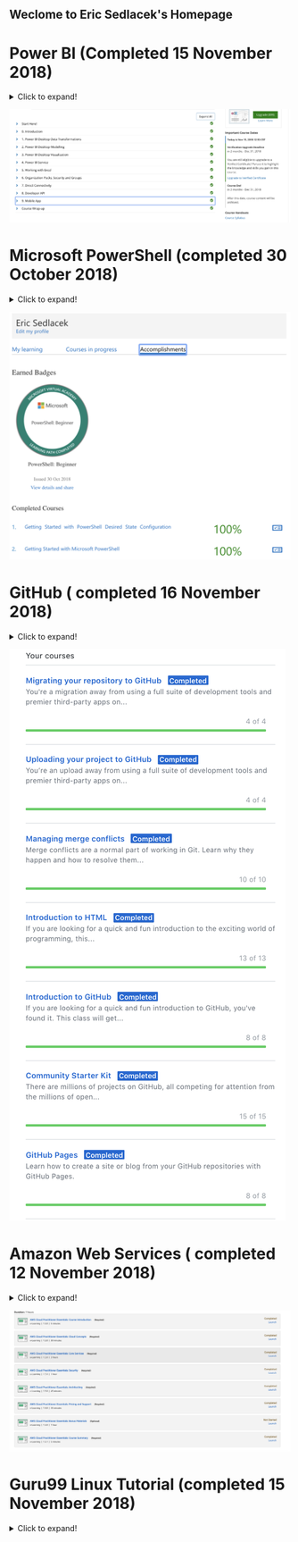 
## Weclome to Eric Sedlacek's Homepage


# Power BI (Completed 15 November 2018)
<details>
  <summary>Click to expand!</summary>
  Power BI is a Microsoft program that deals with business analytics.  It can be used to provide useful insights to allow users to make fast and informed decisions.  For this class, students were tasked with completing the EdX training for Power BI. The course is self-paced and takes approximately 12 hours to complete.  The materials and content covered in the training greatly aide in understanding and working with Power BI. The videos and labs associated with the videos provide a clear and concise overview of the materials, with most videos noting additional sources of information, should you choose to go more in-depth with a given topic. Power BI is a robust and functional analytics service that I am happy to have learned and had the opportunity to work hands-on through the labs. The content of the course is broken up into 9 sections. In each section, the topics will be further divided into specific tools or functions of Power BI.  Each short video in these sections averages around 3-5 minutes per topic. At the end of a section, there are knowledge checks.  The knowledge check are short, often multiple choice questions that you have 2 attempts at answering the questions correctly.  After the knowledge checks associated with a given section, there will be lab exercises to complete.  The labs are generally straightforward and later labs will require you to have successfully completed previous labs. There is a brief introduction before starting the course, with an associated pre-course survey.  After providing a brief overview of how-to setup and install Power BI, the introduction gives you a brief overview of some of the features of Power BI and what it can be used for. 
  
  

-The first section covers Power BI Desktop Data Transformations.  This first section covers some basics like merging columns and other basic data transformations, such as changing data types and adding conditional statements.  



-Section 2 is Power BI Desktop Modelling.  This section builds on the previous and covers topics such as optimizing models, creating calculated columns, including/excluding, and grouping/binning. Like section 1, Section 2 has knowledge checks and a lab associated with the videos. 



-Section 3 is Power BI Desktop Visualization. This section covers a variety of different charts, plots, and diagrams that you can use to visualize your data. I found the map visualization to be very impressive compared to similar charts in Excel or R. The charts are also interactive and more precise values can be seen while hovering over a field or chart. This is one of the longer sections and really does a great job of covering the functionality and different real-world use cases for each of the different types of charts and how to customize the layout and colors of the charts.  I was really amazed at how robust and easy to use this software is. In addition, Section 3 also covers hierarchies, positioning and layout, as well as seeing a visual relationship between different data sets. Section 3 also has a lab associated with it.  



-Section 4 covers Power BI Service.  Section 4 covers a web-page style version of Power BI Desktop.  This can be used to publish and share various reports with other people.  These other users may be within your organization or may be a third-party. This section also covers different ways in which you can create a dashboard and use it to gain useful insights about your data. It covers how to add text boxes, how to filter the dashboard, as well as how to upload various files to Power BI Service. I was also very interested in the Natural Query Language that can be utilized through Power BI Service. Section 4 also has a lab associated with it. 



-Section 5 covers Working with Excel. This section details the various functions and uses of Excel with Power BI. It covers some more in-depth concepts with the types of data excel has and how Power BI handles them. There is an associated lab with Section 5. 

-Section 6 covers Organization Packs, Security and Groups.  This section details how to group and provide different security settings or who has access to what data. It covers how to create and manage groups. It discussed what a content pack is, how to create and manage one, and some particular functions when using OneDrive with Power BI. There is a lab associated with Section 6. 

-Section 7 covers Direct Connectivity. This section deals with how to link active SQL Azure, SQL Database, and SQL Server Analytics Service with Power BI. Section 7 has a lab associated with it. 

-Section 8 covers Developer API and contains the final lab required to complete the course. This section seemed to be far more technical than the rest. It covers how to create and manage custom visuals and embedding tiles to reports pages. 

-Section 9, the final section, covers some of the functionality of the mobile app. This final section has no knowledge checks or labs associated with it.  

Once you have completed these 9 sections, there is a Course Wrap-Up.  This is where they thank you for taking their course. There is a brief post-course survey where they ask your opinion about how you enjoyed the course, what you would improve, and how much you feel that you learned.
  ## Power BI
  
</details>


![Power BI Image](https://github.com/esed1562/esed1562.github.io/blob/master/Power%20BI.png)



# Microsoft PowerShell (completed 30 October 2018)
<details>
  <summary>Click to expand!</summary>
  
  PowerShell is a task-based command-line scripting and shell language built on .Net framework. PowerShell lets you manage computers from the command-line. This course is far more technical than other skills learned in this class. PowerShell is a very robust and functional program. Tasks are performed by cmdlets or command-lets and allow administrators the ability to perform tasks on both local and remote machines. PowerShell also has an extremely helpful console-based help system. The videos in this course are longer than the videos of the other courses. This makes things slightly more challenging when re-watching content and trying to find a specific topic in the video. Don’t be afraid to go back and re-watch the videos to ensure you have the concepts down. I would also recommend to have the assessments open during the videos so you can pinpoint where a topic was discussed within the videos. I would also recommend speeding the video to 1.5x, it is still easy to follow along with the increase in speed. The videos are very in-depth explanations of the various uses and ways to automate procedures with PowerShell. The two presenters have good chemistry and provide useful anecdotes throughout the videos. 
</details>

![PowerShell](https://github.com/esed1562/esed1562.github.io/blob/master/PowerShell.png) 



# GitHub ( completed 16 November 2018)
<details>
  <summary>Click to expand!</summary>
  This short course from GitHub walks you through some of the basics of GitHub. In particular, how to assign yourself, how to turn on GitHub Pages, creating branches, committing files, opening pull requests, reviewing changes, responding to reviews, and merging pull requests. In this first section, I had little to no trouble completing this. The next section deals with Markdown.  I did have trouble with this section. I have followed the instructions and got “stuck” part of the way through. I am being told to turn on GitHub Pages before I can continue, but I have already enabled GitHub Pages. I have tried disabling and re-enabling, to no avail. The next section deals with GitHub Pages. It walks you through how to enable GitHub Pages, customize your homepage, adding themes, etc. It also shows you how to create a blog post and add meta data to the blog post as well as various customization details. The next section deals with Managing Merge Conflicts. Be sure to pay attention to which file you are being asked to modify. This section will have you working with a number of different files and will not let you move on to the next issue if you have not edited the correct file. This tutorial does a good job of walking you through and explaining in detail what is happening to the files during various pull requests. The next section covers HTML or Hyper Text Markup Language. As a CIS graduate, this was simply a refresher for me and should be for most people in the class. It goes over some of the basics of creating titles, headers, adding images, creating lists and adding links to your page. The next topics covered are under the Community Starter Kit. This involves README and other documentation associated with projects as well as going over a “Code of Conduct”. The next sections covers how to prepare and upload a project to GitHub. The next topic discussed is how to migrate your repository to GitHub. Overall, I found this to be one of the more frustrating tutorials completed this semester.  I know that is will be very useful to me in my future career, and as I’m reviewing the course, there is a notification letting me know there is a more current version of this course available and I intend to re-complete this course. 
  
</details>

![GitHub Page](https://github.com/esed1562/esed1562.github.io/blob/master/GitHub%20Page.png)



# Amazon Web Services ( completed 12 November 2018)
<details>
  <summary>Click to expand!</summary>
  
 For this skill, we were tasked with completing the Amazon Web Services Cloud Practitioner course offered through AWS Training. This training covers various products and services that Amazon offers.  This training provides an overview of what the services entail and a brief demonstration of how to use them. After every section there are knowledge checks before you can move on. These knowledge checks are multiple choice and can be retaken. Each section of this course covers different material and is generally broken up into short videos. Section 1 helps you to gain an understanding of the value of the cloud and the benefits of adopting AWS cloud. Throughout this course you will learn Cloud Concepts, AWS Core Services, Security, Architecting, Pricing and Support, as well as some other essentials. The course takes about 10 hours to complete and is relatively easy compared to the other skills learned during this course. The majority of the information covered is about amazon’s core services and how they operate. Amazon operate on a pay as you go scale, meaning you can allocate resources when you need them and not have to pay for when you don’t need them. AWS also offers a TCO calculator to give you a breakdown of pricing and usage details. Below I will detail a few of the things covered throughout the course in more detail.

-Security Groups: Act like a built-in firewall. The security groups provide control on what traffic you want to allow or deny by setting rules for different security groups. 

-Elastic Load Balancer. Load balancing aides with scalability. It will scale based on the traffic pattern it sees. You can view HTTP responses, the number of healthy/unhealthy hosts, and filter metrics based on availability zones. 

-Amazon Simple Storage Service (S3).  S3 is managed cloud storage service that can be accessed anytime from anywhere, with virtually unlimited number of objects, and has rich security controls. It is commonly used for storing application assets, static web hosting, backup/disaster recovery, etc. 

-Amazon Glacier is a Data Archiving Solution. Glacier is used for storing Cold data. It offers long-term storage at low cost. Access can be limited by vault access policies. 

-Amazon Relational Database Service (RDS) is a managed service that sets up and operates a relational database in the cloud. It handles challenges with managing a stand-alone relational database. Some common uses include mobile and online games, as well as web and mobile applications. 

-AWS Trusted Advisor is a tool that gives best practices to ensure you are utilizing your resources properly.  It can measure cost optimization, performance, security, and fault tolerances. 

-Amazon Shared Responsibility Model- This model essentially means that Amazon is responsible for operating managing services of the cloud. Customers are responsible for what they put on the cloud. 
</details>

![Amazon Web Services](https://github.com/esed1562/esed1562.github.io/blob/master/AWS.png)

      





# Guru99 Linux Tutorial (completed 15 November 2018)
<details>
  <summary>Click to expand!</summary>
  
The Guru99 course on Linux begins with the basics and works its way up through more advanced operations. It starts with information about what an operating system is and who, Linus Torvalds, the creator of Linux is. In addition, it gives a brief history of the Operating System. Next the tutorial walks you through a few options for different Linux distributions and gives a brief description for each. Although I have slight experience with a different distribution than the one recommended by the tutorial, I chose to use Ubuntu, which is recommended by the tutorial.  Next the tutorial walks you through how to load the appropriate .iso file and make a bootable USB drive. It also gives you options to install Linux on a Virtual Machine or install from a CD-ROM. I chose to use a bootable flash drive. Next, the tutorial begins to delve a little deeper.  This section discusses some of the differences between Windows and Linux.  In particular, the differences in file structure. While Windows stores files in folders on drives, such as C: D: E:, Linux files are ordered in a tree structure. In addition to having a different file structure, Linux also handles files differently.  Some of the different file types are discussed.  Next the tutorial covers the three types of users in Linux. This section is important to have a grasp on as it details a lot of the functional differences between Linux and Windows. The last section of the Linux Fundamentals portion covers briefly the command line interface (CLI) and the graphical user interface (GUI) that can be used to manage files within a Linux system. Some common commands can be used to set a working directory, change directories, and navigate throughout directories. The tutorial walks you through how to open the terminal and run a few commands via the CLI. Next you will move onto the “Getting Started” portion of the tutorial. This portion of the tutorial will cover more in depth some of the commands you can use in the CLI to perform various actions within Linux. Some of the commands covered are used to list files, delete files, move files or rename files. One interesting thing to note is when pasting commands into the terminal, you need to use CRTL + Shift + p. Some other things covered in this section are how to install software using the apt command and sending emails through the terminal. The “cheat sheet” provided details the commands and what they do in Linux. The next section covers the various aspects of file permissions. There are three permissions within Linux, the ability to read, write, and execute.  Next it goes in depth about how to change permissions for users, groups, and others. That completes the “Getting Started” portion and now you will move onto “Advance Stuff”. This section begins with redirection of input and output devices. The standard input is the keyboard, while the standard output is the screen. Using redirection, the standard input/output can be changed. The next topic covered in the tutorial goes over what a Pipe is. A Pipe is a command that lets you use two or more commands, where the output of one command is used as the input for the next command. This can allow you to perform more complex operations in a quick manner. The Grep command can be used to search text files for specific things. The Sort command can be used to sort the contents of a file alphabetically, reverse, numerically, etc. Next the tutorial covers some regularly used expressions. This section is worth noting as it contains relevant syntax to use when operating in Linux, particularly when searching data and matching complex patterns. Next the tutorial shifts to the “Know the OS” portion.  This portion of the tutorial covers what a computing environment is, what a variable is, as well as what an environment variable is and how to access or set new environmental variables. Environment variables essentially rule the way your programs behave within the OS. The next section covers some of the basic utilities that you may need when communicating with other devices. Commands covered in this section are SSH, Ping, FTP, and Telnet. Ping is commonly used to check connection with the server you are communicating with. Telnet helps you to connect to a remote Linux computer, and FTP is the preferred protocol for sending and receiving large files. The tutorial moves onto explain processes, both foreground and background, and various ways to interact with processes on your computer. For instance, the ps command can be used similar to the “Task Manager” in Windows. The kill command can then be used to end a process. The next sections covers the vi editor, which is a commonly used Linux text editor.  In this section, how to launch the vi editor is covered as well as various commands that will be very useful for editing text files and writing scripts. The next section covers what a kernel is, what a shell is, and some of the basics of shell scripting. The next section covers a Virtual Terminal, which you cannot use a mouse.  It covers some of the commands you can use to operate within the Virtual Console without the use of a mouse. This section has some very useful keyboard shortcuts. The next section begins to cover some of the more administrative duties that can be performed and how to perform them in Linux. Some of these duties include creating, modifying, and deleting users. It shows you how to do this through the terminal or using GUI. You can use the finger command to get information on a user both locally and remotely. In the last portion of this tutorial, the guide goes over some of the key differences between Linux and Unix. This section has a history of both Linux and Unix as well as detailing some of the key differences. One to note is that Unix can not be loaded onto a bootable USB. After this section there are a few Q & A sections that you may find interesting. Overall, I enjoyed working through this tutorial and I think the knowledge I have gained will greatly benefit me in my future career. The tutorial did a great job of explaining and relating Linux to Windows, with which I am much more familiar. This greatly aided in my understanding of this tutorial and the material presented. 

 
</details>
